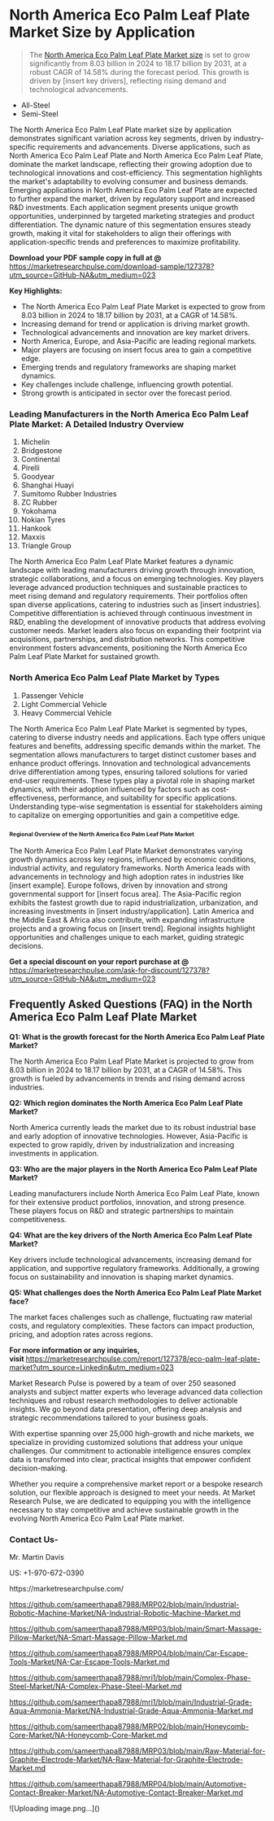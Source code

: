 <h1>North America Eco Palm Leaf Plate Market&nbsp;Size by Application</h1><blockquote><p>The <a href="https://marketresearchpulse.com/download-sample/127378?utm_source=GitHub-NA&amp;utm_medium=023">North America Eco Palm Leaf Plate Market size</a> is set to grow significantly from 8.03 billion in 2024 to 18.17 billion by 2031, at a robust CAGR of 14.58% during the forecast period. This growth is driven by [insert key drivers], reflecting rising demand and technological advancements.</p></blockquote><ul><li>All-Steel <li> Semi-Steel</li></ul><p>The North America Eco Palm Leaf Plate market size by application demonstrates significant variation across key segments, driven by industry-specific requirements and advancements. Diverse applications, such as North America Eco Palm Leaf Plate and North America Eco Palm Leaf Plate, dominate the market landscape, reflecting their growing adoption due to technological innovations and cost-efficiency. This segmentation highlights the market's adaptability to evolving consumer and business demands. Emerging applications in North America Eco Palm Leaf Plate are expected to further expand the market, driven by regulatory support and increased R&D investments. Each application segment presents unique growth opportunities, underpinned by targeted marketing strategies and product differentiation. The dynamic nature of this segmentation ensures steady growth, making it vital for stakeholders to align their offerings with application-specific trends and preferences to maximize profitability.</p><p><strong>Download your PDF sample copy in full at @ </strong><a href="https://marketresearchpulse.com/download-sample/127378?utm_source=GitHub-NA&amp;utm_medium=023">https://marketresearchpulse.com/download-sample/127378?utm_source=GitHub-NA&amp;utm_medium=023</a></p><p><strong>Key Highlights: </strong></p><ul><li>The North America Eco Palm Leaf Plate Market is expected to grow from 8.03 billion in 2024 to 18.17 billion by 2031, at a CAGR of 14.58%.</li><li>Increasing demand for trend or application is driving market growth.</li><li>Technological advancements and innovation are key market drivers.</li><li>North America, Europe, and Asia-Pacific are leading regional markets.</li><li>Major players are focusing on insert focus area to gain a competitive edge.</li><li>Emerging trends and regulatory frameworks are shaping market dynamics.</li><li>Key challenges include challenge, influencing growth potential.</li><li>Strong growth is anticipated in sector over the forecast period.</li></ul><h3>Leading Manufacturers in the North America Eco Palm Leaf Plate Market: A Detailed Industry Overview</h3><ol><li>Michelin</li><li>Bridgestone</li><li>Continental</li><li>Pirelli</li><li>Goodyear</li><li>Shanghai Huayi</li><li>Sumitomo Rubber Industries</li><li>ZC Rubber</li><li>Yokohama</li><li>Nokian Tyres</li><li>Hankook</li><li>Maxxis</li><li>Triangle Group</li></ol><div class="flex max-w-full flex-col flex-grow"><div class="min-h-8 text-message flex w-full flex-col items-end gap-2 whitespace-normal break-words [.text-message+&amp;]:mt-5" dir="auto" data-message-author-role="assistant" data-message-id="fd8432e4-4910-450d-b182-61b7bfb0a01f" data-message-model-slug="gpt-4o"><div class="flex w-full flex-col gap-1 empty:hidden first:pt-[3px]"><div class="markdown prose w-full break-words dark:prose-invert light"><p>The North America Eco Palm Leaf Plate Market features a dynamic landscape with leading manufacturers driving growth through innovation, strategic collaborations, and a focus on emerging technologies. Key players leverage advanced production techniques and sustainable practices to meet rising demand and regulatory requirements. Their portfolios often span diverse applications, catering to industries such as [insert industries]. Competitive differentiation is achieved through continuous investment in R&amp;D, enabling the development of innovative products that address evolving customer needs. Market leaders also focus on expanding their footprint via acquisitions, partnerships, and distribution networks. This competitive environment fosters advancements, positioning the North America Eco Palm Leaf Plate Market for sustained growth.</p></div></div></div></div><h3>North America Eco Palm Leaf Plate Market by Types</h3><ol><li>Passenger Vehicle <li> Light Commercial Vehicle <li> Heavy Commercial Vehicle</li></ol><div class="flex max-w-full flex-col flex-grow"><div class="min-h-8 text-message flex w-full flex-col items-end gap-2 whitespace-normal break-words [.text-message+&amp;]:mt-5" dir="auto" data-message-author-role="assistant" data-message-id="084470be-0bb7-4664-bddf-5156b4f41249" data-message-model-slug="gpt-4o-mini"><div class="flex w-full flex-col gap-1 empty:hidden first:pt-[3px]"><div class="markdown prose w-full break-words dark:prose-invert light"><p>The North America Eco Palm Leaf Plate Market is segmented by types, catering to diverse industry needs and applications. Each type offers unique features and benefits, addressing specific demands within the market. The segmentation allows manufacturers to target distinct customer bases and enhance product offerings. Innovation and technological advancements drive differentiation among types, ensuring tailored solutions for varied end-user requirements. These types play a pivotal role in shaping market dynamics, with their adoption influenced by factors such as cost-effectiveness, performance, and suitability for specific applications. Understanding type-wise segmentation is essential for stakeholders aiming to capitalize on emerging opportunities and gain a competitive edge.</p></div></div></div></div><h3><span style="font-size: 11px;">Regional Overview of the North America Eco Palm Leaf Plate Market</span></h3><div class="flex max-w-full flex-col flex-grow"><div class="min-h-8 text-message flex w-full flex-col items-end gap-2 whitespace-normal break-words [.text-message+&amp;]:mt-5" dir="auto" data-message-author-role="assistant" data-message-id="e9038762-ce64-4e30-91c9-9bd413514231" data-message-model-slug="gpt-4o-mini"><div class="flex w-full flex-col gap-1 empty:hidden first:pt-[3px]"><div class="markdown prose w-full break-words dark:prose-invert light"><p>The North America Eco Palm Leaf Plate Market demonstrates varying growth dynamics across key regions, influenced by economic conditions, industrial activity, and regulatory frameworks. North America leads with advancements in technology and high adoption rates in industries like [insert example]. Europe follows, driven by innovation and strong governmental support for [insert focus area]. The Asia-Pacific region exhibits the fastest growth due to rapid industrialization, urbanization, and increasing investments in [insert industry/application]. Latin America and the Middle East &amp; Africa also contribute, with expanding infrastructure projects and a growing focus on [insert trend]. Regional insights highlight opportunities and challenges unique to each market, guiding strategic decisions.</p></div></div></div></div><p><strong>Get a special discount on your report purchase at @ </strong><a href="https://marketresearchpulse.com/ask-for-discount/127378?utm_source=GitHub-NA&amp;utm_medium=023">https://marketresearchpulse.com/ask-for-discount/127378?utm_source=GitHub-NA&amp;utm_medium=023</a></p><h2>Frequently Asked Questions (FAQ) in the North America Eco Palm Leaf Plate Market</h2><p><strong>Q1: What is the growth forecast for the North America Eco Palm Leaf Plate Market?</strong></p><p>The North America Eco Palm Leaf Plate Market is projected to grow from 8.03 billion in 2024 to 18.17 billion by 2031, at a CAGR of 14.58%. This growth is fueled by advancements in trends and rising demand across industries.</p><p><strong>Q2: Which region dominates the North America Eco Palm Leaf Plate Market?</strong></p><p>North America currently leads the market due to its robust industrial base and early adoption of innovative technologies. However, Asia-Pacific is expected to grow rapidly, driven by industrialization and increasing investments in application.</p><p><strong>Q3: Who are the major players in the North America Eco Palm Leaf Plate Market?</strong></p><p>Leading manufacturers include North America Eco Palm Leaf Plate, known for their extensive product portfolios, innovation, and strong presence. These players focus on R&amp;D and strategic partnerships to maintain competitiveness.</p><p><strong>Q4: What are the key drivers of the North America Eco Palm Leaf Plate Market?</strong></p><p>Key drivers include technological advancements, increasing demand for application, and supportive regulatory frameworks. Additionally, a growing focus on sustainability and innovation is shaping market dynamics.</p><p><strong>Q5: What challenges does the North America Eco Palm Leaf Plate Market face?</strong></p><p>The market faces challenges such as challenge, fluctuating raw material costs, and regulatory complexities. These factors can impact production, pricing, and adoption rates across regions.</p><p><strong>For more information or any inquiries, visit&nbsp;</strong><a href="https://marketresearchpulse.com/report/127378/eco-palm-leaf-plate-market?utm_source=Linkedin&utm_medium=023">https://marketresearchpulse.com/report/127378/eco-palm-leaf-plate-market?utm_source=Linkedin&utm_medium=023</a></p><p>Market Research Pulse is powered by a team of over 250 seasoned analysts and subject matter experts who leverage advanced data collection techniques and robust research methodologies to deliver actionable insights. We go beyond data presentation, offering deep analysis and strategic recommendations tailored to your business goals.</p><p>With expertise spanning over 25,000 high-growth and niche markets, we specialize in providing customized solutions that address your unique challenges. Our commitment to actionable intelligence ensures complex data is transformed into clear, practical insights that empower confident decision-making.</p><p>Whether you require a comprehensive market report or a bespoke research solution, our flexible approach is designed to meet your needs. At Market Research Pulse, we are dedicated to equipping you with the intelligence necessary to stay competitive and achieve sustainable growth in the evolving North America Eco Palm Leaf Plate market.</p><h3><strong>Contact Us-</strong></h3><p>Mr. Martin Davis</p><p>US: +1-970-672-0390</p><p>https://marketresearchpulse.com/</p><p><a href="https://github.com/sameerthapa87988/MRP02/blob/main/Industrial-Robotic-Machine-Market/NA-Industrial-Robotic-Machine-Market.md">https://github.com/sameerthapa87988/MRP02/blob/main/Industrial-Robotic-Machine-Market/NA-Industrial-Robotic-Machine-Market.md</a></p><p><a href="https://github.com/sameerthapa87988/MRP03/blob/main/Smart-Massage-Pillow-Market/NA-Smart-Massage-Pillow-Market.md">https://github.com/sameerthapa87988/MRP03/blob/main/Smart-Massage-Pillow-Market/NA-Smart-Massage-Pillow-Market.md</a></p><p><a href="https://github.com/sameerthapa87988/MRP04/blob/main/Car-Escape-Tools-Market/NA-Car-Escape-Tools-Market.md">https://github.com/sameerthapa87988/MRP04/blob/main/Car-Escape-Tools-Market/NA-Car-Escape-Tools-Market.md</a></p><p><a href="https://github.com/sameerthapa87988/mri1/blob/main/Complex-Phase-Steel-Market/NA-Complex-Phase-Steel-Market.md">https://github.com/sameerthapa87988/mri1/blob/main/Complex-Phase-Steel-Market/NA-Complex-Phase-Steel-Market.md</a></p><p><a href="https://github.com/sameerthapa87988/mri1/blob/main/Industrial-Grade-Aqua-Ammonia-Market/NA-Industrial-Grade-Aqua-Ammonia-Market.md">https://github.com/sameerthapa87988/mri1/blob/main/Industrial-Grade-Aqua-Ammonia-Market/NA-Industrial-Grade-Aqua-Ammonia-Market.md</a></p><p><a href="https://github.com/sameerthapa87988/MRP02/blob/main/Honeycomb-Core-Market/NA-Honeycomb-Core-Market.md">https://github.com/sameerthapa87988/MRP02/blob/main/Honeycomb-Core-Market/NA-Honeycomb-Core-Market.md</a></p><p><a href="https://github.com/sameerthapa87988/MRP03/blob/main/Raw-Material-for-Graphite-Electrode-Market/NA-Raw-Material-for-Graphite-Electrode-Market.md">https://github.com/sameerthapa87988/MRP03/blob/main/Raw-Material-for-Graphite-Electrode-Market/NA-Raw-Material-for-Graphite-Electrode-Market.md</a></p><p><a href="https://github.com/sameerthapa87988/MRP04/blob/main/Automotive-Contact-Breaker-Market/NA-Automotive-Contact-Breaker-Market.md">https://github.com/sameerthapa87988/MRP04/blob/main/Automotive-Contact-Breaker-Market/NA-Automotive-Contact-Breaker-Market.md</a></p>
![Uploading image.png…]()
